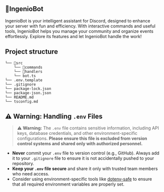 ## 🤖IngenioBot

IngenioBot is your intelligent assistant for Discord, designed to enhance your server with fun and efficiency. With interactive commands and useful tools, IngenioBot helps you manage your community and organize events effortlessly. Explore its features and let IngenioBot handle the work!

## Project structure

```
└── 📁src
    └── 📁commands
    └── 📁handlers
    └── bot.ts
└── .env.template
└── .gitignore
└── package-lock.json
└── package-json.json
└── README.md
└── tsconfig.md
```

## ⚠️ Warning: Handling `.env` Files

> ⚠️ **Warning:** The `.env` file contains sensitive information, including API keys, database credentials, and other environment-specific configurations. **Please ensure this file is excluded from version control systems and shared only with authorized personnel.**

- **Never** commit your `.env` file to version control (e.g., GitHub). Always add it to your `.gitignore` file to ensure it is not accidentally pushed to your repository.
- **Keep your `.env` file secure** and share it only with trusted team members who need access.
- Consider using environment-specific tools like [dotenv-safe](https://github.com/rolodato/dotenv-safe) to ensure that all required environment variables are properly set.
